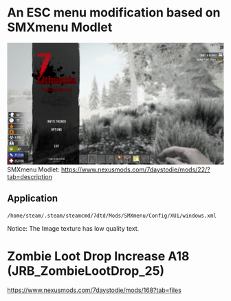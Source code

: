 # An ESC menu modification based on SMXmenu Modlet
![SMXmenu Modlet with external url texture fix for servers](image.png)
SMXmenu Modlet: https://www.nexusmods.com/7daystodie/mods/22/?tab=description

## Application
`/home/steam/.steam/steamcmd/7dtd/Mods/SMXmenu/Config/XUi/windows.xml`

Notice: The Image texture has low quality text.


# Zombie Loot Drop Increase A18 (JRB_ZombieLootDrop_25)
https://www.nexusmods.com/7daystodie/mods/168?tab=files

